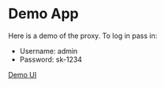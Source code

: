 # Demo App

Here is a demo of the proxy. To log in pass in:

- Username: admin
- Password: sk-1234


[Demo UI](https://demo.21t.cc/ui)
